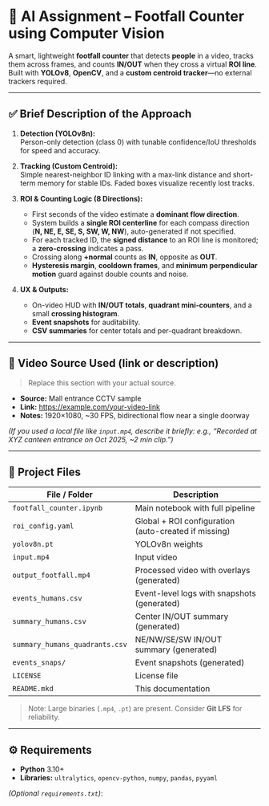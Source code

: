 # 🧠 AI Assignment – Footfall Counter using Computer Vision

A smart, lightweight **footfall counter** that detects **people** in a video, tracks them across frames, and counts **IN/OUT** when they cross a virtual **ROI line**.  
Built with **YOLOv8**, **OpenCV**, and a **custom centroid tracker**—no external trackers required.

---

## ✅ Brief Description of the Approach

1. **Detection (YOLOv8n):**  
   Person-only detection (class 0) with tunable confidence/IoU thresholds for speed and accuracy.

2. **Tracking (Custom Centroid):**  
   Simple nearest-neighbor ID linking with a max-link distance and short-term memory for stable IDs. Faded boxes visualize recently lost tracks.

3. **ROI & Counting Logic (8 Directions):**  
   - First seconds of the video estimate a **dominant flow direction**.  
   - System builds a **single ROI centerline** for each compass direction (**N, NE, E, SE, S, SW, W, NW**), auto-generated if not specified.  
   - For each tracked ID, the **signed distance** to an ROI line is monitored; a **zero-crossing** indicates a pass.  
   - Crossing along **+normal** counts as **IN**, opposite as **OUT**.  
   - **Hysteresis margin**, **cooldown frames**, and **minimum perpendicular motion** guard against double counts and noise.

4. **UX & Outputs:**  
   - On-video HUD with **IN/OUT totals**, **quadrant mini-counters**, and a small **crossing histogram**.  
   - **Event snapshots** for auditability.  
   - **CSV summaries** for center totals and per-quadrant breakdown.

---

## 🎥 Video Source Used (link or description)

> Replace this section with your actual source.

- **Source:** Mall entrance CCTV sample  
- **Link:** https://example.com/your-video-link  
- **Notes:** 1920×1080, ~30 FPS, bidirectional flow near a single doorway

*(If you used a local file like `input.mp4`, describe it briefly: e.g., “Recorded at XYZ canteen entrance on Oct 2025, ~2 min clip.”)*

---

## 🧩 Project Files

| File / Folder                      | Description                                                |
|-----------------------------------|------------------------------------------------------------|
| `footfall_counter.ipynb`          | Main notebook with full pipeline                           |
| `roi_config.yaml`                 | Global + ROI configuration (auto-created if missing)       |
| `yolov8n.pt`                      | YOLOv8n weights                                            |
| `input.mp4`                       | Input video                                                |
| `output_footfall.mp4`             | Processed video with overlays (generated)                  |
| `events_humans.csv`               | Event-level logs with snapshots (generated)                |
| `summary_humans.csv`              | Center IN/OUT summary (generated)                          |
| `summary_humans_quadrants.csv`    | NE/NW/SE/SW IN/OUT summary (generated)                     |
| `events_snaps/`                   | Event snapshots (generated)                                |
| `LICENSE`                         | License file                                               |
| `README.mkd`                      | This documentation                                         |

> Note: Large binaries (`.mp4`, `.pt`) are present. Consider **Git LFS** for reliability.

---

## ⚙️ Requirements

- **Python** 3.10+
- **Libraries:** `ultralytics`, `opencv-python`, `numpy`, `pandas`, `pyyaml`

*(Optional `requirements.txt`)*:
